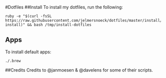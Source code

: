 #Dotfiles
##Install
To install my dotfiles, run the following:

    ruby -e "$(curl -fsSL https://raw.githubusercontent.com/jelmersnoeck/dotfiles/master/install/remote-install)" && bash /tmp/install-dotfiles

## Apps
To install default apps:

`./.brew`

##Credits
Credits to @janmoesen & @davelens for some of their scripts.
